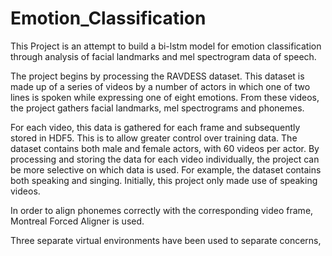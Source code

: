 # Emotion_Classification

This Project is an attempt to build a bi-lstm model for emotion classification through analysis of facial landmarks and mel spectrogram data of speech.

The project begins by processing the RAVDESS dataset. This dataset is made up of a series of videos by a number of actors in which one of two lines is spoken while expressing one of eight emotions. From these videos, the project gathers facial landmarks, mel spectrograms and phonemes.

For each video, this data is gathered for each frame and subsequently stored in HDF5. This is to allow greater control over training data. The dataset contains both male and female actors, with 60 videos per actor. By processing and storing the data for each video individually, the project can be more selective on which data is used. For example, the dataset contains both speaking and singing. Initially, this project only made use of speaking videos.

In order to align phonemes correctly with the corresponding video frame, Montreal Forced Aligner is used.

Three separate virtual environments have been used to separate concerns,  
